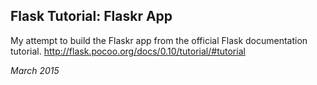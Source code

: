 ## Flask Tutorial: Flaskr App

My attempt to build the Flaskr app from the official Flask documentation tutorial.
http://flask.pocoo.org/docs/0.10/tutorial/#tutorial

_March 2015_

